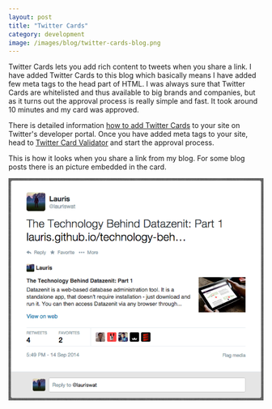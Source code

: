 ```yaml
---
layout: post
title: "Twitter Cards"
category: development
image: /images/blog/twitter-cards-blog.png
---
```


Twitter Cards lets you add rich content to tweets when you share a link. I have added Twitter Cards to this blog which basically means I have added few meta tags to the head part of HTML. I was always sure that Twitter Cards are whitelisted and thus available to big brands and companies, but as it turns out the approval process is really simple and fast. It took around 10 minutes and my card was approved. 

<!-- more -->

There is detailed information [how to add Twitter Cards](https://dev.twitter.com/cards/types/summary) to your site on Twitter's developer portal. Once you have added meta tags to your site, head to [Twitter Card Validator](https://cards-dev.twitter.com/validator) and start the approval process.

This is how it looks when you share a link from my blog. For some blog posts there is an picture embedded in the card.

[![Twitter Cards Blog](/images/blog/twitter-cards-blog.png)](https://twitter.com/lauriswat/status/511164722809692160)